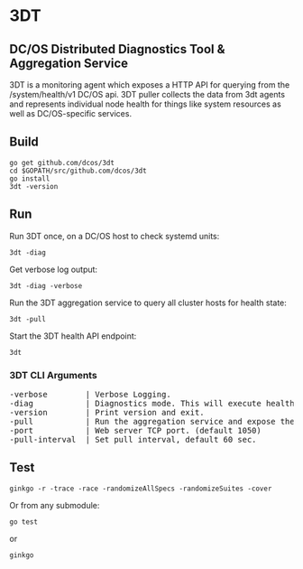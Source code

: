 # 3DT
## DC/OS Distributed Diagnostics Tool & Aggregation Service
3DT is a monitoring agent which exposes a HTTP API for querying from the /system/health/v1 DC/OS api. 3DT puller collects the data from 3dt agents and represents individual node health for things like system resources as well as DC/OS-specific services.

## Build

```
go get github.com/dcos/3dt
cd $GOPATH/src/github.com/dcos/3dt
go install
3dt -version
```

## Run
Run 3DT once, on a DC/OS host to check systemd units:

```
3dt -diag
```

Get verbose log output:

```
3dt -diag -verbose
```

Run the 3DT aggregation service to query all cluster hosts for health state:

```
3dt -pull
```

Start the 3DT health API endpoint:

```
3dt
```

### 3DT CLI Arguments

<pre>
-verbose        | Verbose Logging.
-diag           | Diagnostics mode. This will execute health checks once, return the output and exit.
-version        | Print version and exit.
-pull           | Run the aggregation service and expose the /system/health/v1/* api.
-port           | Web server TCP port. (default 1050)
-pull-interval  | Set pull interval, default 60 sec.
</pre>

## Test
```
ginkgo -r -trace -race -randomizeAllSpecs -randomizeSuites -cover
```

Or from any submodule:

```
go test
```

or

```
ginkgo
```

